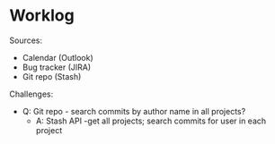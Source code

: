 Worklog
=======

Sources:
* Calendar (Outlook)
* Bug tracker (JIRA)
* Git repo (Stash)

Challenges:
* Q: Git repo - search commits by author name in all projects?
    * A: Stash API -get all projects; search commits for user in each project
